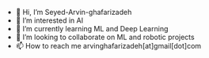 - 👋 Hi, I’m Seyed-Arvin-ghafarizadeh
- 👀 I’m interested in AI
- 🌱 I’m currently learning ML and Deep Learning
- 💞️ I’m looking to collaborate on ML and robotic projects
- 📫 How to reach me arvinghafarizadeh[at]gmail[dot]com

<!---
Seyed-Arvin-ghafarizadeh/Seyed-Arvin-ghafarizadeh is a ✨ special ✨ repository because its `README.md` (this file) appears on your GitHub profile.
You can click the Preview link to take a look at your changes.
--->
